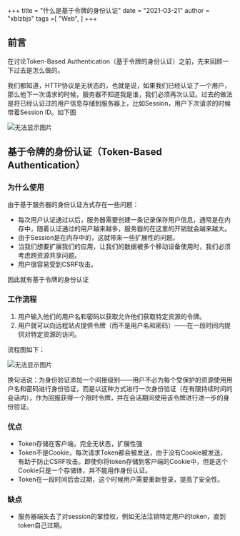 +++
title = "什么是基于令牌的身份认证"
date = "2021-03-21"
author = "xblzbjs"
tags =[
    "Web",
]
+++

## 前言

在讨论Token-Based Authentication（基于令牌的身份认证）之前，先来回顾一下过去是怎么做的。

我们都知道，HTTP协议是无状态的，也就是说，如果我们已经认证了一个用户，那么他下一次请求的时候，服务器不知道我是谁，我们必须再次认证。过去的做法是将已经认证过的用户信息存储到服务器上，比如Session，用户下次请求的时候带着Session ID。如下图

![无法显示图片](/img/web/server-authentication-flow.png)

## 基于令牌的身份认证（Token-Based Authentication）

### 为什么使用

由于基于服务器的身份认证方式存在一些问题：

- 每次用户认证通过以后，服务器需要创建一条记录保存用户信息，通常是在内存中，随着认证通过的用户越来越多，服务器的在这里的开销就会越来越大。
- 由于Session是在内存中的，这就带来一些扩展性的问题。
- 当我们想要扩展我们的应用，让我们的数据被多个移动设备使用时，我们必须考虑跨资源共享问题。
- 用户很容易受到CSRF攻击。

因此就有基于令牌的身份认证

### 工作流程

1. 用户输入他们的用户名和密码以获取允许他们获取特定资源的令牌。
2. 用户就可以向远程站点提供令牌（而不是用户名和密码）——在一段时间内提供对特定资源的访问。

流程图如下：

![无法显示图片](/img/web/token-authentication-flow.png)

换句话说：为身份验证添加一个间接级别——用户不必为每个受保护的资源使用用户名和密码进行身份验证，而是以这种方式进行一次身份验证（在有限持续时间的会话内），作为回报获得一个限时令牌，并在会话期间使用该令牌进行进一步的身份验证。

### 优点

- Token存储在客户端，完全无状态，扩展性强
- Token不是Cookie，每次请求Token都会被发送，由于没有Cookie被发送，有助于防止CSRF攻击。即使你将token存储到客户端的Cookie中，但是这个Cookie只是一个存储体，并不能用作身份认证。
- Token在一段时间后会过期，这个时候用户需要重新登录，提高了安全性。

### 缺点

- 服务器端失去了对session的掌控权，例如无法注销特定用户的token，直到token自己过期。
